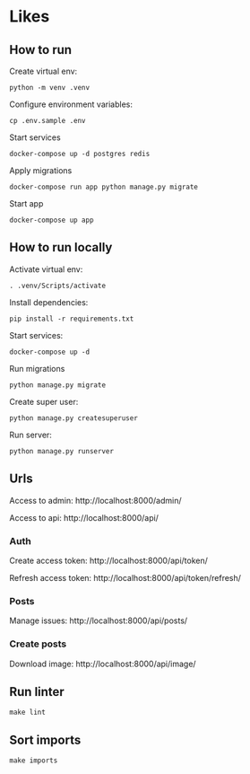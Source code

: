 # Likes

## How to run

Create virtual env:

```
python -m venv .venv
```
Configure environment variables:

```
cp .env.sample .env
```

Start services

```
docker-compose up -d postgres redis
```

Apply migrations

```
docker-compose run app python manage.py migrate
```

Start app

```
docker-compose up app
```

## How to run locally
Activate virtual env:

```
. .venv/Scripts/activate
```

Install dependencies:

```
pip install -r requirements.txt
```

Start services:

```
docker-compose up -d
```

Run migrations

```
python manage.py migrate
```

Create super user:

```
python manage.py createsuperuser
```

Run server:

```
python manage.py runserver
```

## Urls

Access to admin: http://localhost:8000/admin/

Access to api: http://localhost:8000/api/

### Auth

Create access token: http://localhost:8000/api/token/

Refresh access token: http://localhost:8000/api/token/refresh/

### Posts

Manage issues: http://localhost:8000/api/posts/

### Create posts

Download image: http://localhost:8000/api/image/

## Run linter

```
make lint
```

## Sort imports

```
make imports
```
